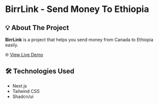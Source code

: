 # BirrLink - Send Money To Ethiopia

## 💡 About The Project

**BirrLink** is a project that helps you send money from Canada to Ethiopia easily.

🌐 [View Live Demo](https://birrlink.vercel.app/)

## 🛠️ Technologies Used

- Next.js
- Tailwind CSS
- Shadcn/ui

